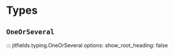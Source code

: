 # Types

## `OneOrSeveral`
::: jitfields.typing.OneOrSeveral
    options:
      show_root_heading: false
